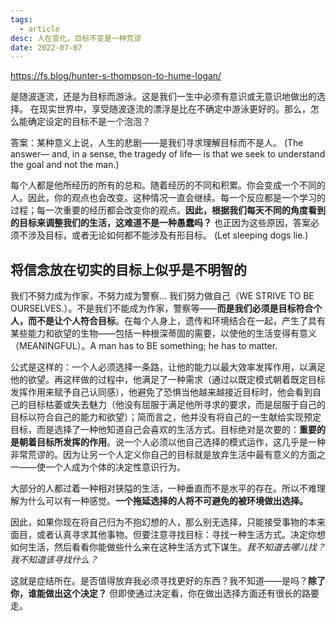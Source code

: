 ```yaml
---
tags:
  - article
desc: 人在变化，目标不变是一种荒谬
date: 2022-07-07
---
```



https://fs.blog/hunter-s-thompson-to-hume-logan/

是随波逐流，还是为目标而游泳。这是我们一生中必须有意识或无意识地做出的选择。
在现实世界中，享受随波逐流的漂浮是比在不确定中游泳更好的。那么，怎么能确定设定的目标不是一个泡泡？

答案：某种意义上说，人生的悲剧——是我们寻求理解目标而不是人。
(The answer— and, in a sense, the tragedy of life— is that we seek to understand the goal and not the man.)

每个人都是他所经历的所有的总和。随着经历的不同和积累。你会变成一个不同的人。因此，你的观点也会改变。这种情况一直会继续。每一个反应都是一个学习的过程；每一次重要的经历都会改变你的观点。**因此，根据我们每天不同的角度看到的目标来调整我们的生活，这难道不是一种愚蠢吗？** 也正因为这些原因，答案必须不涉及目标，或者无论如何都不能涉及有形目标。
(Let sleeping dogs lie.)

## 将信念放在切实的目标上似乎是不明智的

我们不努力成为作家，不努力成为警察... 我们努力做自己（WE STRIVE TO BE OURSELVES.）。不是我们不能成为作家，警察等——**而是我们必须是目标符合个人，而不是让个人符合目标**。在每个人身上，遗传和环境结合在一起，产生了具有某些能力和欲望的生物——包括一种根深蒂固的需要，以使他的生活变得有意义（MEANINGFUL）。A man has to BE something; he has to matter.

公式是这样的：一个人必须选择一条路，让他的能力以最大效率发挥作用，以满足他的欲望。再这样做的过程中，他满足了一种需求（通过以既定模式朝着既定目标发挥作用来赋予自己认同感），他避免了恐惧当他越来越接近目标时，他会看到自己的目标枯萎或失去魅力（他没有屈服于满足他所寻求的要求，而是屈服于自己的目标以符合自己的能力和欲望）；简而言之，他并没有将自己的一生献给实现预定目标，而是选择了一种他知道自己会喜欢的生活方式。目标绝对是次要的：**重要的是朝着目标所发挥的作用**。说一个人必须以他自己选择的模式运作，这几乎是一种非常荒谬的。因为让另一个人定义你自己的目标就是放弃生活中最有意义的方面之一——使一个人成为个体的决定性意识行为。

大部分的人都过着一种相对狭隘的生活，一种垂直而不是水平的存在。所以不难理解为什么可以有一种感觉。**一个拖延选择的人将不可避免的被环境做出选择。**

因此，如果你现在将自己归为不抱幻想的人，那么别无选择，只能接受事物的本来面目，或者认真寻求其他事物。但要注意寻找目标：寻找一种生活方式。决定你想如何生活，然后看看你能做些什么来在这种生活方式下谋生。*我不知道去哪儿找？我不知道该寻找什么？*

这就是症结所在。是否值得放弃我必须寻找更好的东西？我不知道——是吗？**除了你，谁能做出这个决定？** 但即使通过决定看，你在做出选择方面还有很长的路要走。





















